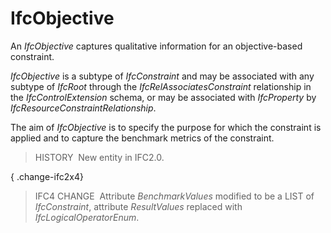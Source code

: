 IfcObjective
============

An _IfcObjective_ captures qualitative information for an objective-based constraint.

_IfcObjective_ is a subtype of _IfcConstraint_ and may be associated with any subtype of _IfcRoot_ through the _IfcRelAssociatesConstraint_ relationship in the _IfcControlExtension_ schema, or may be associated with _IfcProperty_ by _IfcResourceConstraintRelationship_.

The aim of _IfcObjective_ is to specify the purpose for which the constraint is applied and to capture the benchmark metrics of the constraint.

> HISTORY&nbsp; New entity in IFC2.0.

{ .change-ifc2x4}
> IFC4 CHANGE&nbsp; Attribute _BenchmarkValues_ modified to be a LIST of _IfcConstraint_, attribute _ResultValues_ replaced with _IfcLogicalOperatorEnum_.
